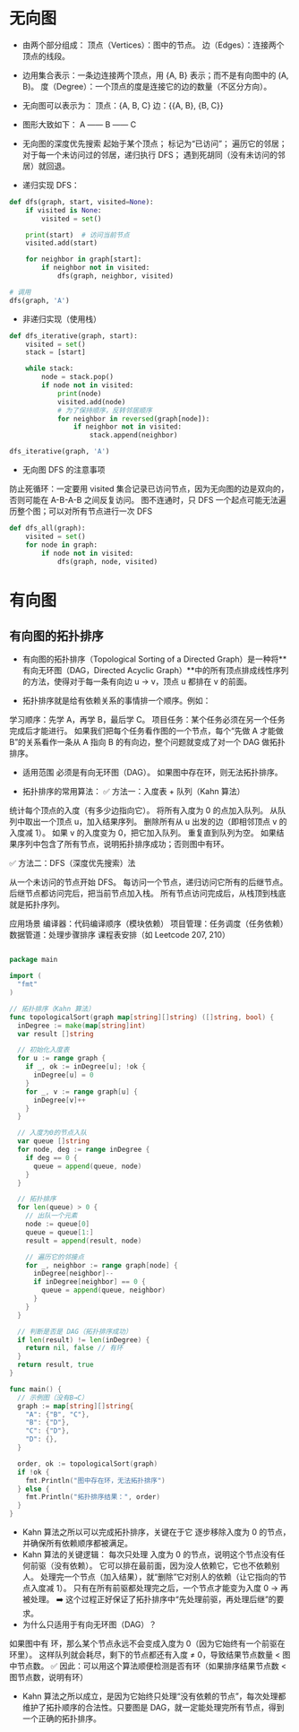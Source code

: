 # 无向图
+ 由两个部分组成：
顶点（Vertices）：图中的节点。
边（Edges）：连接两个顶点的线段。

+ 边用集合表示：一条边连接两个顶点，用 {A, B} 表示；而不是有向图中的 (A, B)。
  度（Degree）：一个顶点的度是连接它的边的数量（不区分方向）。

+ 无向图可以表示为：
  顶点：{A, B, C}
  边：{{A, B}, {B, C}}
+ 图形大致如下：
  A —— B —— C

+ 无向图的深度优先搜索
  起始于某个顶点；
  标记为“已访问”；
  遍历它的邻居；
  对于每一个未访问过的邻居，递归执行 DFS；
  遇到死胡同（没有未访问的邻居）就回退。

+ 递归实现 DFS：
```python
def dfs(graph, start, visited=None):
    if visited is None:
        visited = set()

    print(start)  # 访问当前节点
    visited.add(start)

    for neighbor in graph[start]:
        if neighbor not in visited:
            dfs(graph, neighbor, visited)

# 调用
dfs(graph, 'A')

```
+ 非递归实现（使用栈）
```python
def dfs_iterative(graph, start):
    visited = set()
    stack = [start]

    while stack:
        node = stack.pop()
        if node not in visited:
            print(node)
            visited.add(node)
            # 为了保持顺序，反转邻居顺序
            for neighbor in reversed(graph[node]):
                if neighbor not in visited:
                    stack.append(neighbor)

dfs_iterative(graph, 'A')
```

+ 无向图 DFS 的注意事项

防止死循环：一定要用 visited 集合记录已访问节点，因为无向图的边是双向的，否则可能在 A-B-A-B 之间反复访问。
图不连通时，只 DFS 一个起点可能无法遍历整个图；可以对所有节点进行一次 DFS

```python
def dfs_all(graph):
    visited = set()
    for node in graph:
        if node not in visited:
            dfs(graph, node, visited)
```

# 有向图

## 有向图的拓扑排序

+ 有向图的拓扑排序（Topological Sorting of a Directed Graph）是一种将**有向无环图（DAG，Directed Acyclic Graph）**中的所有顶点排成线性序列的方法，使得对于每一条有向边 u → v，顶点 u 都排在 v 的前面。

+ 拓扑排序就是给有依赖关系的事情排一个顺序。例如：

学习顺序：先学 A，再学 B，最后学 C。
项目任务：某个任务必须在另一个任务完成后才能进行。
如果我们把每个任务看作图的一个节点，每个“先做 A 才能做 B”的关系看作一条从 A 指向 B 的有向边，整个问题就变成了对一个 DAG 做拓扑排序。

+ 适用范围
  必须是有向无环图（DAG）。
  如果图中存在环，则无法拓扑排序。

+ 拓扑排序的常用算法：
  ✅ 方法一：入度表 + 队列（Kahn 算法）

统计每个顶点的入度（有多少边指向它）。
将所有入度为 0 的点加入队列。
从队列中取出一个顶点 u，加入结果序列。
删除所有从 u 出发的边（即相邻顶点 v 的入度减 1）。
如果 v 的入度变为 0，把它加入队列。
重复直到队列为空。
如果结果序列中包含了所有节点，说明拓扑排序成功；否则图中有环。

✅ 方法二：DFS（深度优先搜索）法

从一个未访问的节点开始 DFS。
每访问一个节点，递归访问它所有的后继节点。
后继节点都访问完后，把当前节点加入栈。
所有节点访问完成后，从栈顶到栈底就是拓扑序列。

应用场景
编译器：代码编译顺序（模块依赖）
项目管理：任务调度（任务依赖）
数据管道：处理步骤排序
课程表安排（如 Leetcode 207, 210）

```go

package main

import (
  "fmt"
)

// 拓扑排序（Kahn 算法）
func topologicalSort(graph map[string][]string) ([]string, bool) {
  inDegree := make(map[string]int)
  var result []string

  // 初始化入度表
  for u := range graph {
    if _, ok := inDegree[u]; !ok {
      inDegree[u] = 0
    }
    for _, v := range graph[u] {
      inDegree[v]++
    }
  }

  // 入度为0的节点入队
  var queue []string
  for node, deg := range inDegree {
    if deg == 0 {
      queue = append(queue, node)
    }
  }

  // 拓扑排序
  for len(queue) > 0 {
    // 出队一个元素
    node := queue[0]
    queue = queue[1:]
    result = append(result, node)

    // 遍历它的邻接点
    for _, neighbor := range graph[node] {
      inDegree[neighbor]--
      if inDegree[neighbor] == 0 {
        queue = append(queue, neighbor)
      }
    }
  }

  // 判断是否是 DAG（拓扑排序成功）
  if len(result) != len(inDegree) {
    return nil, false // 有环
  }
  return result, true
}

func main() {
  // 示例图（没有B→C）
  graph := map[string][]string{
    "A": {"B", "C"},
    "B": {"D"},
    "C": {"D"},
    "D": {},
  }

  order, ok := topologicalSort(graph)
  if !ok {
    fmt.Println("图中存在环，无法拓扑排序")
  } else {
    fmt.Println("拓扑排序结果：", order)
  }
}

```

+ Kahn 算法之所以可以完成拓扑排序，关键在于它 逐步移除入度为 0 的节点，并确保所有依赖顺序都被满足。
+ Kahn 算法的关键逻辑：
  每次只处理 入度为 0 的节点，说明这个节点没有任何前驱（没有依赖）。
  它可以排在最前面，因为没人依赖它，它也不依赖别人。
  处理完一个节点（加入结果），就“删除”它对别人的依赖（让它指向的节点入度减 1）。
  只有在所有前驱都处理完之后，一个节点才能变为入度 0 → 再被处理。
  ➡️ 这个过程正好保证了拓扑排序中“先处理前驱，再处理后继”的要求。
+ 为什么只适用于有向无环图（DAG）？

如果图中有 环，那么某个节点永远不会变成入度为 0（因为它始终有一个前驱在环里）。
这样队列就会耗尽，剩下的节点都还有入度 ≠ 0，导致结果节点数量 < 图中节点数。
✅ 因此：可以用这个算法顺便检测是否有环（如果排序结果节点数 < 图节点数，说明有环）

+ Kahn 算法之所以成立，是因为它始终只处理“没有依赖的节点”，每次处理都维护了拓扑顺序的合法性。只要图是 DAG，就一定能处理完所有节点，得到一个正确的拓扑排序。
